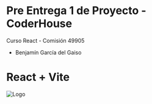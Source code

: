 # Pre Entrega 1 de Proyecto - CoderHouse

Curso React - Comisión 49905
- Benjamín García del Gaiso

# React + Vite


![Logo](https://upload.wikimedia.org/wikipedia/commons/7/75/Logo_blackbg.png)